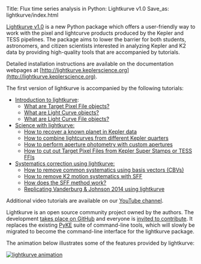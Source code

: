 Title: Flux time series analysis in Python: Lightkurve v1.0
Save_as: lightkurve/index.html

[Lightkurve v1.0](http://lightkurve.keplerscience.org) is a new Python package
which offers a user-friendly way to work with the pixel and lightcurve
products produced by the Kepler and TESS pipelines.
The package aims to lower the barrier for both students, astronomers,
and citizen scientists interested in analyzing Kepler and K2 data
by providing high-quality tools that are accompanied by tutorials.

Detailed installation instructions are available on the documentation
webpages at [http://lightkurve.keplerscience.org](http://lightkurve.keplerscience.org).

The first version of lightkurve is accompanied by the following tutorials:

* [Introduction to lightkurve](http://lightkurve.keplerscience.org/tutorials/section1.html):
    * [What are Target Pixel File objects?](http://lightkurve.keplerscience.org/tutorials/1.02-target-pixel-files.html)
    * [What are Light Curve objects?](http://lightkurve.keplerscience.org/tutorials/1.03-what-are-lightcurves.html)
    * [What are Light Curve File objects?](http://lightkurve.keplerscience.org/tutorials/1.04-lightcurve-files.html)
* [Science with lightkurve:](http://lightkurve.keplerscience.org/tutorials/section2.html)
    * [How to recover a known planet in Kepler data](http://lightkurve.keplerscience.org/tutorials/2.02-recover-a-planet.html)
    * [How to combine lightcurves from different Kepler quarters](http://lightkurve.keplerscience.org/tutorials/2.03-appending-lightcurves.html)
    * [How to perform aperture photometry with custom apertures](http://lightkurve.keplerscience.org/tutorials/2.05-making-custom-apertures.html)
    * [How to cut out Target Pixel Files from Kepler Super Stamps or TESS FFIs](http://lightkurve.keplerscience.org/tutorials/cutting-out-tpfs-from-tess-ffis.html)
* [Systematics correction using lightkurve:](http://lightkurve.keplerscience.org/tutorials/section3.html)
    * [How to remove common systematics using basis vectors (CBVs)](http://lightkurve.keplerscience.org/tutorials/2.04-removing-cbvs.html)
    * [How to remove K2 motion systematics with SFF](http://lightkurve.keplerscience.org/tutorials/2.01-how-to-detrend.html)
    * [How does the SFF method work?](http://lightkurve.keplerscience.org/tutorials/motion-correction/replicate-vanderburg-2014-k2sff.html)
    * [Replicating Vanderburg & Johnson 2014 using lightkurve](http://lightkurve.keplerscience.org/tutorials/motion-correction/replicate-vanderburg-2014-lightkurve.html)


Additional video tutorials are available on our [YouTube channel](https://www.youtube.com/channel/UCJx_ls4mg5ms9q4Mv_2mYqg).

Lightkurve is an open source community project owned by the authors.
The development [takes place on GitHub](https://github.com/KeplerGO/lightkurve)
and everyone is [invited to contribute](http://lightkurve.keplerscience.org/contributing.html).
It replaces the existing [PyKE](http://pyke.keplerscience.org) suite of command-line tools, which will slowly be migrated to become the command-line interface for the lightkurve package.

The animation below illustrates some of the features provided by lightkurve:

<a href="http://lightkurve.keplerscience.org/_images/lightkurve-teaser.gif"><img src="http://lightkurve.keplerscience.org/_images/lightkurve-teaser.gif" alt="lightkurve animation"></a>

